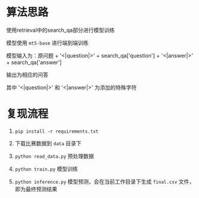 # 算法思路

使用retrieval中的search_qa部分进行模型训练

模型使用 `mt5-base` 进行端到端训练

模型输入为：原问题 + '<|question|>' + search_qa['question'] + '<|answer|>' + search_qa['answer']

输出为相应的问答

其中 '<|question|>' 和 '<|answer|>' 为添加的特殊字符



# 复现流程

1. `pip install -r requirements.txt`

2. 下载比赛数据到 `data` 目录下

3. `python read_data.py` 预处理数据

4. `python train.py` 模型训练

5. `python inference.py` 模型预测，会在当前工作目录下生成 `final.csv` 文件，即为最终预测结果

   

   

   

   

   

   
